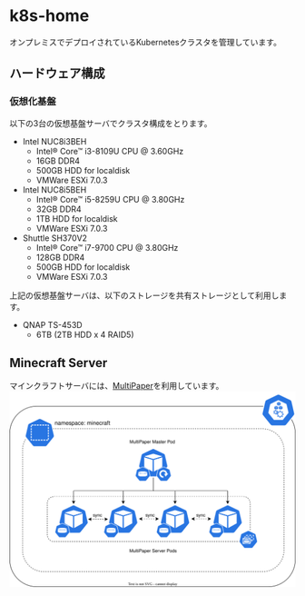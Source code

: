 # k8s-home
オンプレミスでデプロイされているKubernetesクラスタを管理しています。
## ハードウェア構成
### 仮想化基盤
以下の3台の仮想基盤サーバでクラスタ構成をとります。
- Intel NUC8i3BEH
  - Intel® Core™ i3-8109U CPU @ 3.60GHz
  - 16GB DDR4
  - 500GB HDD for localdisk
  - VMWare ESXi 7.0.3
- Intel NUC8i5BEH
  - Intel® Core™ i5-8259U CPU @ 3.80GHz
  - 32GB DDR4
  - 1TB HDD for localdisk
  - VMWare ESXi 7.0.3
- Shuttle SH370V2
  - Intel® Core™ i7-9700 CPU @ 3.80GHz
  - 128GB DDR4
  - 500GB HDD for localdisk
  - VMWare ESXi 7.0.3
  
上記の仮想基盤サーバは、以下のストレージを共有ストレージとして利用します。
- QNAP TS-453D
  - 6TB (2TB HDD x 4 RAID5)

## Minecraft Server
マインクラフトサーバには、[MultiPaper](https://github.com/MultiPaper/MultiPaper)を利用しています。
![MultiPaper diagram](diagrams/multipaper-diagram.drawio.svg)
